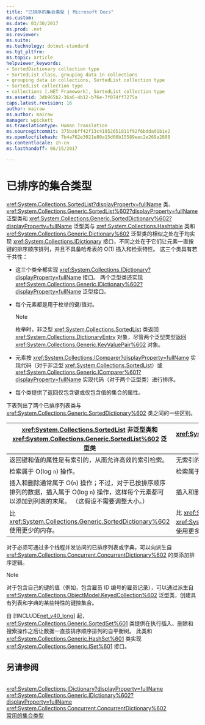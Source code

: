 ```yaml
---
title: "已排序的集合类型 | Microsoft Docs"
ms.custom: 
ms.date: 03/30/2017
ms.prod: .net
ms.reviewer: 
ms.suite: 
ms.technology: dotnet-standard
ms.tgt_pltfrm: 
ms.topic: article
helpviewer_keywords:
- SortedDictionary collection type
- SortedList class, grouping data in collections
- grouping data in collections, SortedList collection type
- SortedList collection type
- collections [.NET Framework], SortedList collection type
ms.assetid: 3db965b2-36a6-4b12-b76e-7f074ff7275a
caps.latest.revision: 16
author: mairaw
ms.author: mairaw
manager: wpickett
ms.translationtype: Human Translation
ms.sourcegitcommit: 375babff42f13c41852651811f92f6bdda91b1e2
ms.openlocfilehash: 7b4a762e3021e80a15d66b15589eec2e269a2888
ms.contentlocale: zh-cn
ms.lasthandoff: 06/15/2017

---
```

# 已排序的集合类型
<a id="sorted-collection-types" class="xliff"></a>
<xref:System.Collections.SortedList?displayProperty=fullName> 类、<xref:System.Collections.Generic.SortedList%602?displayProperty=fullName> 泛型类和 <xref:System.Collections.Generic.SortedDictionary%602?displayProperty=fullName> 泛型类与 <xref:System.Collections.Hashtable> 类和 <xref:System.Collections.Generic.Dictionary%602> 泛型类的相似之处在于均实现 <xref:System.Collections.IDictionary> 接口，不同之处在于它们让元素一直按键的排序顺序排列，并且不具备哈希表的 O(1) 插入和检索特性。 这三个类具有若干共性：  
  
-   这三个类全都实现 <xref:System.Collections.IDictionary?displayProperty=fullName> 接口。 两个泛型类还实现 <xref:System.Collections.Generic.IDictionary%602?displayProperty=fullName> 泛型接口。  
  
-   每个元素都是用于枚举的键/值对。  
  
    > [!NOTE]
    >  枚举时，非泛型 <xref:System.Collections.SortedList> 类返回 <xref:System.Collections.DictionaryEntry> 对象，尽管两个泛型类型返回 <xref:System.Collections.Generic.KeyValuePair%602> 对象。  
  
-   元素按 <xref:System.Collections.IComparer?displayProperty=fullName> 实现代码（对于非泛型 <xref:System.Collections.SortedList>）或 <xref:System.Collections.Generic.IComparer%601?displayProperty=fullName> 实现代码（对于两个泛型类）进行排序。  
  
-   每个类提供了返回仅包含键或仅包含值的集合的属性。  
  
 下表列出了两个已排序列表类与 <xref:System.Collections.Generic.SortedDictionary%602> 类之间的一些区别。  
  
|<xref:System.Collections.SortedList> 非泛型类和 <xref:System.Collections.Generic.SortedList%602> 泛型类|<xref:System.Collections.Generic.SortedDictionary%602> 泛型类|  
|--------------------------------------------------------------------------------------------------------------------------------------------------------------------------------------------------------------------------------------------------------------------------------------------------------------------------------|--------------------------------------------------------------------------------------------------------------------------------------------------------------------------|  
|返回键和值的属性是有索引的，从而允许高效的索引检索。|无索引的检索。|  
|检索属于 O(log `n`) 操作。|检索属于 O(log `n`) 操作。|  
|插入和删除通常属于 O(`n`) 操作；不过，对于已按排序顺序排列的数据，插入属于 O(log `n`) 操作，这样每个元素都可以添加到列表的末尾。 （这假设不需要调整大小。）|插入和删除属于 O(log `n`) 操作。|  
|比 <xref:System.Collections.Generic.SortedDictionary%602> 使用更少的内存。|比 <xref:System.Collections.SortedList> 非泛型类和 <xref:System.Collections.Generic.SortedList%602> 泛型类使用更多内存。|  
  
 对于必须可通过多个线程并发访问的已排序列表或字典，可以向派生自 <xref:System.Collections.Concurrent.ConcurrentDictionary%602> 的类添加排序逻辑。  
  
> [!NOTE]
>  对于包含自己的键的值（例如，包含雇员 ID 编号的雇员记录），可以通过派生自 <xref:System.Collections.ObjectModel.KeyedCollection%602> 泛型类，创建具有列表和字典的某些特性的键控集合。  
  
 自 [!INCLUDE[net_v40_long](../../../includes/net-v40-long-md.md)] 起，<xref:System.Collections.Generic.SortedSet%601> 类提供在执行插入、删除和搜索操作之后让数据一直按排序顺序排列的自平衡树。 此类和 <xref:System.Collections.Generic.HashSet%601> 类实现 <xref:System.Collections.Generic.ISet%601> 接口。  
  
## 另请参阅
<a id="see-also" class="xliff"></a>  
 <xref:System.Collections.IDictionary?displayProperty=fullName>   
 <xref:System.Collections.Generic.IDictionary%602?displayProperty=fullName>   
 <xref:System.Collections.Concurrent.ConcurrentDictionary%602>   
 [常用的集合类型](../../../docs/standard/collections/commonly-used-collection-types.md)

